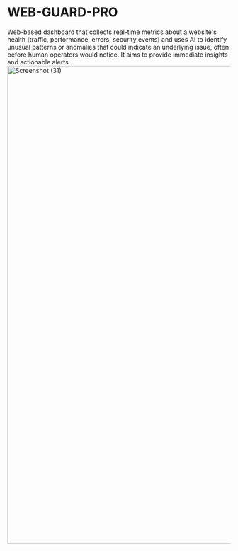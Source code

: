 # WEB-GUARD-PRO
Web-based dashboard that collects real-time metrics about a website's health (traffic, performance, errors, security events) and uses AI to identify unusual patterns or anomalies that could indicate an underlying issue, often before human operators would notice. It aims to provide immediate insights and actionable alerts.
<img width="1920" height="1080" alt="Screenshot (31)" src="https://github.com/user-attachments/assets/3eca4d07-4c4a-4d87-b0b3-b6607aa756d3" />
